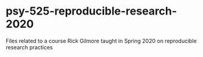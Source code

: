 # psy-525-reproducible-research-2020
Files related to a course Rick Gilmore taught in Spring 2020 on reproducible research practices
